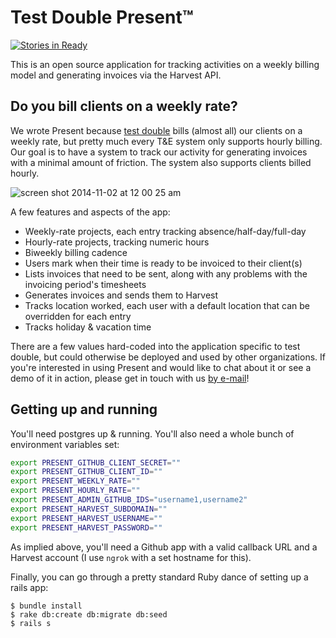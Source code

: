 # Test Double Present™

[![Stories in Ready](https://badge.waffle.io/testdouble/present.png?label=ready&title=Ready)](http://waffle.io/testdouble/present)


This is an open source application for tracking activities on a weekly billing model and generating invoices via the Harvest API.

## Do you bill clients on a weekly rate?

We wrote Present because [test double](http://testdouble.com) bills (almost all) our clients on a weekly rate, but pretty much every T&E system only supports hourly billing. Our goal is to have a system to track our activity for generating invoices with a minimal amount of friction. The system also supports clients billed hourly.

![screen shot 2014-11-02 at 12 00 25 am](https://cloud.githubusercontent.com/assets/79303/4874205/e5ea1010-6244-11e4-96e9-cbbec677a12b.png)

A few features and aspects of the app:

* Weekly-rate projects, each entry tracking absence/half-day/full-day
* Hourly-rate projects, tracking numeric hours
* Biweekly billing cadence
* Users mark when their time is ready to be invoiced to their client(s)
* Lists invoices that need to be sent, along with any problems with the invoicing period's timesheets
* Generates invoices and sends them to Harvest
* Tracks location worked, each user with a default location that can be overridden for each entry
* Tracks holiday & vacation time

There are a few values hard-coded into the application specific to test double, but could otherwise be deployed and used by other organizations. If you're interested in using Present and would like to chat about it or see a demo of it in action, please get in touch with us [by e-mail](mailto:hello@testdouble.com)!

## Getting up and running

You'll need postgres up & running. You'll also need a whole bunch of environment variables set:

``` bash
export PRESENT_GITHUB_CLIENT_SECRET=""
export PRESENT_GITHUB_CLIENT_ID=""
export PRESENT_WEEKLY_RATE=""
export PRESENT_HOURLY_RATE=""
export PRESENT_ADMIN_GITHUB_IDS="username1,username2"
export PRESENT_HARVEST_SUBDOMAIN=""
export PRESENT_HARVEST_USERNAME=""
export PRESENT_HARVEST_PASSWORD=""
```

As implied above, you'll need a Github app with a valid callback URL and a Harvest account (I use `ngrok` with a set hostname for this).

Finally, you can go through a pretty standard Ruby dance of setting up a rails app:

```
$ bundle install
$ rake db:create db:migrate db:seed
$ rails s
```
